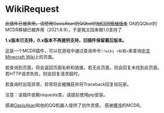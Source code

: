 # WikiRequest
~~此插件已被弃用，请使用OasisAkari的QQbot的[MCDR移植版本](https://github.com/Teahouse-Studios/_LittleK_)~~ OA的QQbot的MCDR移植已被弃用（2021.8.9），于是我又回来做1.0支持了

**1.x版本已支持，0.x版本不再提供支持，旧插件保留最后版本。**

这是一个MCDR插件，可以在游戏中通过查询命令`!!wiki <标题>`来查询[中文Minecraft Wiki](https://minecraft.fandom.com)上的页面。

若查询到页面，将会返回页面名称和链接。若无此页面，则会回复未找到此页面。若HTTP请求失败，则会回复请求超时。

若查询时出现异常，异常将会被捕获并将Traceback回复给玩家。


注意：该插件依赖requests库，请提前使用pip安装。

感谢[OasisAkari](https://github.com/OasisAkari)和他的QQ机器人提供了创作灵感。
感谢[佛冷](https://github.com/Fallen-Breath)的MCDR。
